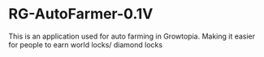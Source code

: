 # RG-AutoFarmer-0.1V
This is an application used for auto farming in Growtopia. Making it easier for people to earn world locks/ diamond locks
